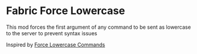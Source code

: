 # Fabric Force Lowercase

This mod forces the first argument of any command to be sent as lowercase to the server to prevent syntax issues

Inspired by [Force Lowercase Commands](https://modrinth.com/mod/force-lowercase-commands)

